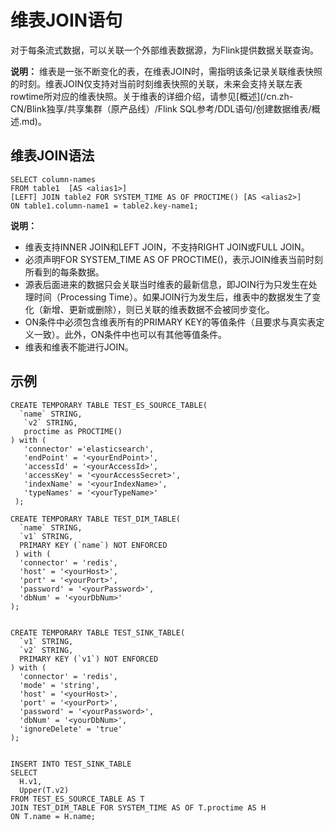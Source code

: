 # 维表JOIN语句

对于每条流式数据，可以关联一个外部维表数据源，为Flink提供数据关联查询。

**说明：** 维表是一张不断变化的表，在维表JOIN时，需指明该条记录关联维表快照的时刻。维表JOIN仅支持对当前时刻维表快照的关联，未来会支持关联左表rowtime所对应的维表快照。关于维表的详细介绍，请参见[概述](/cn.zh-CN/Blink独享/共享集群（原产品线）/Flink SQL参考/DDL语句/创建数据维表/概述.md)。

## 维表JOIN语法

```
SELECT column-names
FROM table1  [AS <alias1>]
[LEFT] JOIN table2 FOR SYSTEM_TIME AS OF PROCTIME() [AS <alias2>]
ON table1.column-name1 = table2.key-name1;
```

**说明：**

-   维表支持INNER JOIN和LEFT JOIN，不支持RIGHT JOIN或FULL JOIN。
-   必须声明FOR SYSTEM\_TIME AS OF PROCTIME\(\)，表示JOIN维表当前时刻所看到的每条数据。
-   源表后面进来的数据只会关联当时维表的最新信息，即JOIN行为只发生在处理时间（Processing Time）。如果JOIN行为发生后，维表中的数据发生了变化（新增、更新或删除），则已关联的维表数据不会被同步变化。
-   ON条件中必须包含维表所有的PRIMARY KEY的等值条件（且要求与真实表定义一致）。此外，ON条件中也可以有其他等值条件。
-   维表和维表不能进行JOIN。

## 示例

```
CREATE TEMPORARY TABLE TEST_ES_SOURCE_TABLE(
  `name` STRING,
   `v2` STRING,
   proctime as PROCTIME()
) with (
   'connector' ='elasticsearch',
   'endPoint' = '<yourEndPoint>',
   'accessId' = '<yourAccessId>',
   'accessKey' = '<yourAccessSecret>',
   'indexName' = '<yourIndexName>',
   'typeNames' = '<yourTypeName>'
 );

CREATE TEMPORARY TABLE TEST_DIM_TABLE(
  `name` STRING,
  `v1` STRING,
  PRIMARY KEY (`name`) NOT ENFORCED
 ) with (
  'connector' = 'redis',
  'host' = '<yourHost>',
  'port' = '<yourPort>',
  'password' = '<yourPassword>',
  'dbNum' = '<yourDbNum>'
);


CREATE TEMPORARY TABLE TEST_SINK_TABLE(
  `v1` STRING,
  `v2` STRING,
  PRIMARY KEY (`v1`) NOT ENFORCED
) with (
  'connector' = 'redis',
  'mode' = 'string',
  'host' = '<yourHost>', 
  'port' = '<yourPort>', 
  'password' = '<yourPassword>',
  'dbNum' = '<yourDbNum>', 
  'ignoreDelete' = 'true'
);


INSERT INTO TEST_SINK_TABLE 
SELECT 
  H.v1, 
  Upper(T.v2) 
FROM TEST_ES_SOURCE_TABLE AS T 
JOIN TEST_DIM_TABLE FOR SYSTEM_TIME AS OF T.proctime AS H 
ON T.name = H.name;
```

